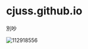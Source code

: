 # cjuss.github.io
別吵

![112918556](https://user-images.githubusercontent.com/112918556/196330638-ae32d589-d0db-4a16-89ef-6f70d5bc5a71.jpg)
